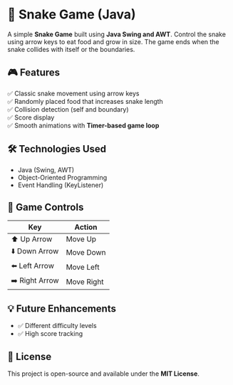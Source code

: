 # 🐍 Snake Game (Java)  

A simple **Snake Game** built using **Java Swing and AWT**. Control the snake using arrow keys to eat food and grow in size. The game ends when the snake collides with itself or the boundaries.  

## 🎮 Features  
✅ Classic snake movement using arrow keys  
✅ Randomly placed food that increases snake length  
✅ Collision detection (self and boundary)  
✅ Score display  
✅ Smooth animations with **Timer-based game loop**  

## 🛠️ Technologies Used  
- Java (Swing, AWT)  
- Object-Oriented Programming  
- Event Handling (KeyListener)  

## 🚀 Game Controls  
| Key | Action |  
|------|--------|  
| ⬆️ Up Arrow | Move Up |  
| ⬇️ Down Arrow | Move Down |  
| ⬅️ Left Arrow | Move Left |  
| ➡️ Right Arrow | Move Right |  

 
## 💡 Future Enhancements    
- ✅ Different difficulty levels  
- ✅ High score tracking  

## 📜 License  
This project is open-source and available under the **MIT License**.  


